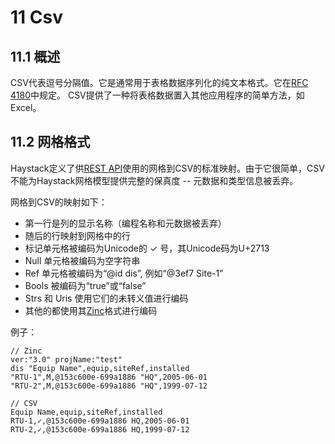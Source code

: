 # 11 Csv
## 11.1 概述
CSV代表逗号分隔值。它是通常用于表格数据序列化的纯文本格式。它在[RFC 4180]()中规定。 CSV提供了一种将表格数据置入其他应用程序的简单方法，如Excel。

## 11.2 网格格式
Haystack定义了供[REST API]()使用的网格到CSV的标准映射。由于它很简单，CSV不能为Haystack网格模型提供完整的保真度 -- 元数据和类型信息被丢弃。

网格到CSV的映射如下：
+ 第一行是列的显示名称（编程名称和元数据被丢弃）
+ 随后的行映射到网格中的行
+ 标记单元格被编码为Unicode的 ✓ 号，其Unicode码为U+2713
+ Null 单元格被编码为空字符串
+ Ref 单元格被编码为“@id dis”, 例如“@3ef7 Site-1”
+ Bools 被编码为“true”或“false”
+ Strs 和 Uris 使用它们的未转义值进行编码
+ 其他的都使用其[Zinc]()格式进行编码

例子：
```
// Zinc
ver:"3.0" projName:"test"
dis "Equip Name",equip,siteRef,installed
"RTU-1",M,@153c600e-699a1886 "HQ",2005-06-01
"RTU-2",M,@153c600e-699a1886 "HQ",1999-07-12

// CSV
Equip Name,equip,siteRef,installed
RTU-1,✓,@153c600e-699a1886 HQ,2005-06-01
RTU-2,✓,@153c600e-699a1886 HQ,1999-07-12
```
